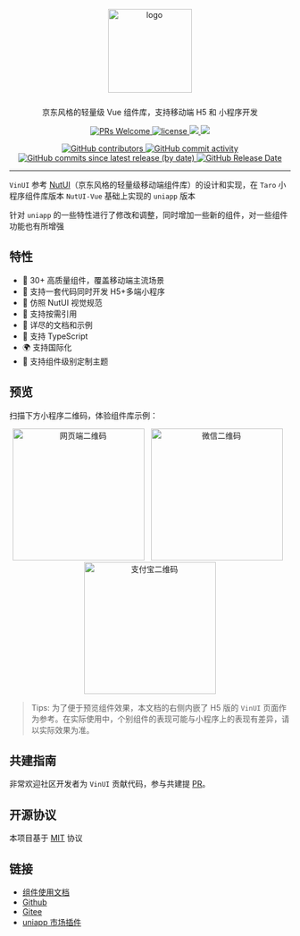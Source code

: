 <p align="center">
  <img alt="logo" src="https://cdn.vingogo.cn/logo.png" width="150" style="margin-bottom: 10px;">
</p>

<p align="center">京东风格的轻量级 Vue 组件库，支持移动端 H5 和 小程序开发</p>

<p align="center">
  <a href="https://github.com/vingogo/vin-ui">
    <img src="https://img.shields.io/badge/PRs-welcome-brightgreen.svg?style=flat-square" alt="PRs Welcome">
  </a>
  <a href="https://github.com/vingogo/vin-ui">
    <img src="https://img.shields.io/npm/l/@vingogo/uni-ui.svg" alt="license"/>
  </a>
  <a href="https://www.npmjs.com/package/@vingogo/uni-ui">
    <img src="https://img.shields.io/npm/v/@vingogo/uni-ui.svg?style=flat-square">
  </a>
  <a href="https://www.npmjs.com/package/@vingogo/uni-ui">
    <img src="https://img.shields.io/npm/dt/@vingogo/uni-ui.svg?style=flat-square">
  </a>
</p>

<p align="center">
  <a href="https://github.com/vingogo/vin-ui">
    <img src="https://img.shields.io/github/contributors/vingogo/vin-ui" alt="GitHub contributors">
  </a>
  <a href="https://github.com/vingogo/vin-ui">
    <img src="https://img.shields.io/github/commit-activity/w/vingogo/vin-ui" alt="GitHub commit activity">
  </a>
  <a href="https://github.com/vingogo/vin-ui">
    <img src="https://img.shields.io/github/commits-since/vingogo/vin-ui/latest/dev" alt="GitHub commits since latest release (by date)">
  </a>
  <a href="https://github.com/vingogo/vin-ui">
    <img src="https://img.shields.io/github/release-date/vingogo/vin-ui" alt="GitHub Release Date">
  </a>
</p>

---

`VinUI` 参考 [NutUI](https://github.com/jdf2e/nutui)（京东风格的轻量级移动端组件库）的设计和实现，在 `Taro` 小程序组件库版本 `NutUI-Vue` 基础上实现的 `uniapp` 版本

针对 `uniapp` 的一些特性进行了修改和调整，同时增加一些新的组件，对一些组件功能也有所增强

## 特性

- 🚀 30+ 高质量组件，覆盖移动端主流场景
- 💪 支持一套代码同时开发 H5+多端小程序
- 📖 仿照 NutUI 视觉规范
- 🍭 支持按需引用
- 📖 详尽的文档和示例
- 💪 支持 TypeScript
- 🌍 支持国际化
- 🍭 支持组件级别定制主题

## 预览

扫描下方小程序二维码，体验组件库示例：

<p align="center">
   <img src="https://cdn.vingogo.cn/vinui-qrcode.png" width="236" alt="网页端二维码" title="网页端" />
  &nbsp;
  <img src="https://cdn.vingogo.cn/qrcode.jpg" width="236" alt="微信二维码" title="请用微信扫码">
  &nbsp;
   <img src="https://cdn.vingogo.cn/alipay-qrcode.jpg" width="236" alt="支付宝二维码" title="请用支付宝扫码">
</p>

> Tips: 为了便于预览组件效果，本文档的右侧内嵌了 H5 版的 `VinUI` 页面作为参考。在实际使用中，个别组件的表现可能与小程序上的表现有差异，请以实际效果为准。

## 共建指南

非常欢迎社区开发者为 `VinUI` 贡献代码，参与共建提 [PR](https://github.com/vingogo/vin-ui/pulls)。

## 开源协议

本项目基于 [MIT](https://zh.wikipedia.org/wiki/MIT%E8%A8%B1%E5%8F%AF%E8%AD%89) 协议

## 链接

- [组件使用文档](https://vingogo.cn/docs/components/icon.html)
- [Github](https://github.com/vingogo/vin-ui)
- [Gitee](https://gitee.com/vingogo/vin-ui)
- [uniapp 市场插件](https://ext.dcloud.net.cn/plugin?id=11187)
